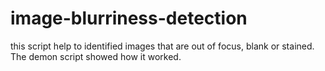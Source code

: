 # image-blurriness-detection

this script help to identified images that are out of focus, blank or stained.
The demon script showed how it worked.
